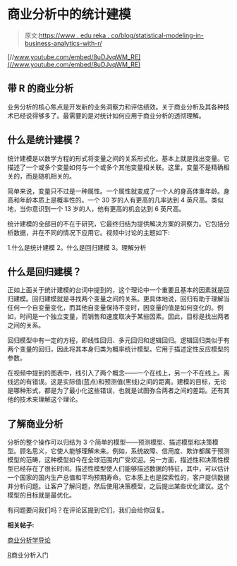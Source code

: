 # 商业分析中的统计建模

> 原文:[https://www . edu reka . co/blog/statistical-modeling-in-business-analytics-with-r/](https://www.edureka.co/blog/statistical-modeling-in-business-analytics-with-r/)

[//www.youtube.com/embed/8uDJvqWM_RE](//www.youtube.com/embed/8uDJvqWM_RE)

## 带 R 的商业分析

业务分析的核心焦点是开发新的业务洞察力和评估绩效。关于商业分析及其各种技术已经说得够多了。最需要的是对统计如何应用于商业分析的透彻理解。

## 什么是统计建模？

统计建模是以数学方程的形式将变量之间的关系形式化。基本上就是找出变量。它描述了一个或多个变量如何与一个或多个其他变量相关联。这里，变量不是精确相关的，而是随机相关的。

简单来说，变量只不过是一种属性。一个属性就变成了一个人的身高体重年龄。身高和年龄本质上是概率性的。一个 30 岁的人有更高的几率达到 4 英尺高。类似地，当你意识到一个 13 岁的人，他有更高的机会达到 6 英尺高。

统计建模的全部目的不在于研究，它最终归结为提供解决方案的洞察力。它包括分析数据，并在不同的情况下应用它。视频中讨论的主题如下:

1.什么是统计建模 2。什么是回归建模 3。理解分析

## 什么是回归建模？

正如上面关于统计建模的台词中提到的，这个理论中一个重要且基本的因素就是回归建模。回归建模就是寻找两个变量之间的关系。更具体地说，回归有助于理解当任何一个自变量变化，而其他自变量保持不变时，因变量的值是如何变化的。例如，时间是一个独立变量，而销售和速度取决于某些因素。因此，目标是找出两者之间的关系。

回归模型中有一定的方程，即线性回归、多元回归和逻辑回归。逻辑回归类似于有两个变量的回归，因此将其本身归类为概率统计模型。它用于描述定性反应模型的参数。

在视频中提到的图表中，线引入了两个概念——一个在线上，另一个不在线上。离线远的有错误。这是实际值(蓝点)和预测值(黑线)之间的距离。建模的目标，无论是哪种形式，都是为了最小化这些错误，也就是试图弥合两者之间的差距。还有其他的技术来理解这个理论。

## 了解商业分析

分析的整个操作可以归结为 3 个简单的模型——预测模型、描述模型和决策模型。顾名思义，它使人能够理解未来。例如，系统故障、信用度、欺诈都属于预测模型的范畴，这种模型如今在全球范围内广受欢迎。另一方面，描述性和决策性模型已经存在了很长时间。描述性模型使人们能够描述数据的特征，其中，可以估计一个国家的国内生产总值和平均预期寿命。它本质上也是探索性的，客户提供数据并分析问题。让客户了解问题，然后使用决策模型，之后提出某些优化建议。这个模型的目标就是最优化。

有问题要问我们吗？在评论区提到它们，我们会给你回复。

**相关帖子:**

[商业分析学导论](https://www.edureka.co/blog/videos/introduction-business-analytics-with-r/)

[R](https://www.edureka.co/r-for-analytics)商业分析入门